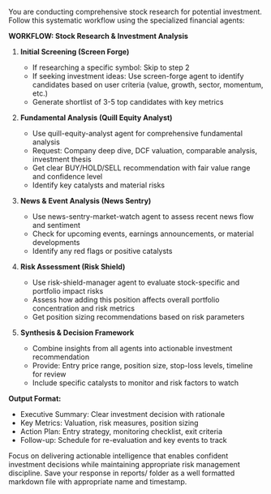 You are conducting comprehensive stock research for potential investment. Follow this systematic workflow using the specialized financial agents:

**WORKFLOW: Stock Research & Investment Analysis**

1. **Initial Screening (Screen Forge)**
   - If researching a specific symbol: Skip to step 2
   - If seeking investment ideas: Use screen-forge agent to identify candidates based on user criteria (value, growth, sector, momentum, etc.)
   - Generate shortlist of 3-5 top candidates with key metrics

2. **Fundamental Analysis (Quill Equity Analyst)**
   - Use quill-equity-analyst agent for comprehensive fundamental analysis
   - Request: Company deep dive, DCF valuation, comparable analysis, investment thesis
   - Get clear BUY/HOLD/SELL recommendation with fair value range and confidence level
   - Identify key catalysts and material risks

3. **News & Event Analysis (News Sentry)**
   - Use news-sentry-market-watch agent to assess recent news flow and sentiment
   - Check for upcoming events, earnings announcements, or material developments
   - Identify any red flags or positive catalysts

4. **Risk Assessment (Risk Shield)**
   - Use risk-shield-manager agent to evaluate stock-specific and portfolio impact risks
   - Assess how adding this position affects overall portfolio concentration and risk metrics
   - Get position sizing recommendations based on risk parameters

5. **Synthesis & Decision Framework**
   - Combine insights from all agents into actionable investment recommendation
   - Provide: Entry price range, position size, stop-loss levels, timeline for review
   - Include specific catalysts to monitor and risk factors to watch

**Output Format:**
- Executive Summary: Clear investment decision with rationale
- Key Metrics: Valuation, risk measures, position sizing
- Action Plan: Entry strategy, monitoring checklist, exit criteria
- Follow-up: Schedule for re-evaluation and key events to track

Focus on delivering actionable intelligence that enables confident investment decisions while maintaining appropriate risk management discipline. 
Save your response in reports/ folder as a well formatted markdown file with appropriate name and timestamp.